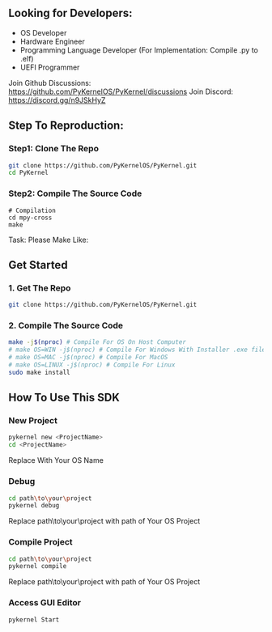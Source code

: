 ## Looking for Developers:
- OS Developer
- Hardware Engineer
- Programming Language Developer (For Implementation: Compile .py to .elf)
- UEFI Programmer

Join Github Discussions: https://github.com/PyKernelOS/PyKernel/discussions
Join Discord: https://discord.gg/n9JSkHyZ

## Step To Reproduction:

### Step1: Clone The Repo
```bash
git clone https://github.com/PyKernelOS/PyKernel.git
cd PyKernel
```

### Step2: Compile The Source Code
```
# Compilation
cd mpy-cross
make
```

Task: Please Make Like:
## Get Started

### 1. Get The Repo
```bash
git clone https://github.com/PyKernelOS/PyKernel.git
```
### 2. Compile The Source Code
```bash
make -j$(nproc) # Compile For OS On Host Computer
# make OS=WIN -j$(nproc) # Compile For Windows With Installer .exe file
# make OS=MAC -j$(nproc) # Compile For MacOS
# make OS=LINUX -j$(nproc) # Compile For Linux
sudo make install
```

## How To Use This SDK

### New Project
```bash
pykernel new <ProjectName>
cd <ProjectName>
```
Replace <ProjectName> With Your OS Name

### Debug
```bash
cd path\to\your\project
pykernel debug
```
Replace path\to\your\project with path of Your OS Project

### Compile Project
```bash
cd path\to\your\project
pykernel compile
```
Replace path\to\your\project with path of Your OS Project

### Access GUI Editor
```bash
pykernel Start
```
